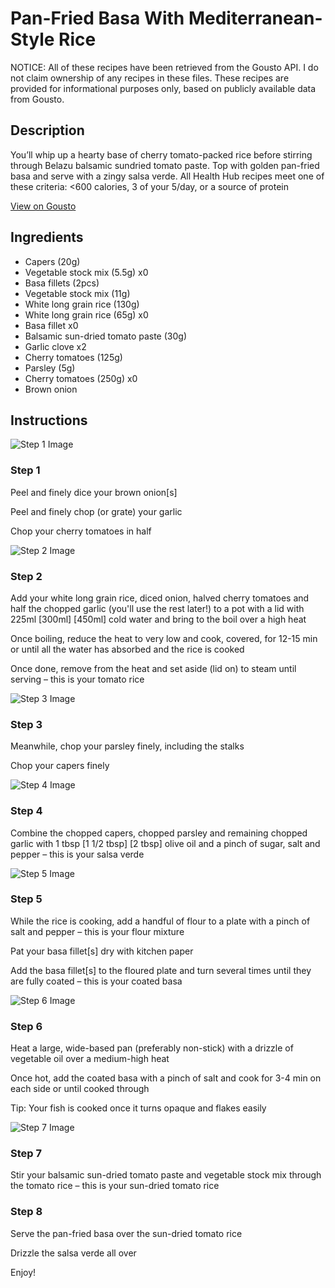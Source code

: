 # Pan-Fried Basa With Mediterranean-Style Rice

NOTICE: All of these recipes have been retrieved from the Gousto API. I do not claim ownership of any recipes in these files. These recipes are provided for informational purposes only, based on publicly available data from Gousto.

## Description

You’ll whip up a hearty base of cherry tomato-packed rice before stirring through Belazu balsamic sundried tomato paste. Top with golden pan-fried basa and serve with a zingy salsa verde. All Health Hub recipes meet one of these criteria: <600 calories, 3 of your 5/day, or a source of protein


[View on Gousto](https://www.gousto.co.uk/recipes/cookbook/pan-fried-basa-with-mediterranean-style-rice-and-salsa-verde)

## Ingredients

- Capers (20g)
- Vegetable stock mix (5.5g) x0
- Basa fillets (2pcs)
- Vegetable stock mix (11g)
- White long grain rice (130g)
- White long grain rice (65g) x0
- Basa fillet x0
- Balsamic sun-dried tomato paste (30g)
- Garlic clove x2
- Cherry tomatoes (125g)
- Parsley (5g)
- Cherry tomatoes (250g) x0
- Brown onion

## Instructions

![Step 1 Image](https://production-media.gousto.co.uk/cms/recipe-step-image/Step-1-1683206708364-x200.jpg)

### Step 1

Peel and finely dice your brown onion[s]

Peel and finely chop (or grate) your garlic

Chop your cherry tomatoes in half

![Step 2 Image](https://production-media.gousto.co.uk/cms/recipe-step-image/Step-2-1683206713497-x200.jpg)

### Step 2

Add your white long grain rice, diced onion, halved cherry tomatoes and half the chopped garlic (you'll use the rest later!) to a pot with a lid with 225ml <span class="text-purple">[300ml]</span> <span class="text-danger">[450ml]</span> cold water and bring to the boil over a high heat

Once boiling, reduce the heat to very low and cook, covered, for 12-15 min or until all the water has absorbed and the rice is cooked

Once done, remove from the heat and set aside (lid on) to steam until serving – this is your tomato rice

![Step 3 Image](https://production-media.gousto.co.uk/cms/recipe-step-image/Step-3-1683206717414-x200.jpg)

### Step 3

Meanwhile, chop your parsley finely, including the stalks

Chop your capers finely

![Step 4 Image](https://production-media.gousto.co.uk/cms/recipe-step-image/Step-4-1683206721424-x200.jpg)

### Step 4

Combine the chopped capers, chopped parsley and remaining chopped garlic with 1 tbsp <span class="text-purple">[1 1/2 tbsp]</span><span class="text-danger"> [2 tbsp] </span>olive oil and a pinch of sugar, salt and pepper – this is your salsa verde

![Step 5 Image](https://production-media.gousto.co.uk/cms/recipe-step-image/Step-5-1683206725692-x200.jpg)

### Step 5

While the rice is cooking, add a handful of flour to a plate with a pinch of salt and pepper – this is your flour mixture

Pat your basa fillet[s] dry with kitchen paper

Add the basa fillet[s] to the floured plate and turn several times until they are fully coated – this is your coated basa

![Step 6 Image](https://production-media.gousto.co.uk/cms/recipe-step-image/Step-6-1683206730706-x200.jpg)

### Step 6

Heat a large, wide-based pan (preferably non-stick) with a drizzle of vegetable oil over a medium-high heat

Once hot, add the coated basa with a pinch of salt and cook for 3-4 min on each side or until cooked through

Tip: Your fish is cooked once it turns opaque and flakes easily

![Step 7 Image](https://production-media.gousto.co.uk/cms/recipe-step-image/Step-7-1683206736600-x200.jpg)

### Step 7

Stir your balsamic sun-dried tomato paste and vegetable stock mix through the tomato rice – this is your sun-dried tomato rice

### Step 8

Serve the pan-fried basa over the sun-dried tomato rice

Drizzle the salsa verde all over

Enjoy!

